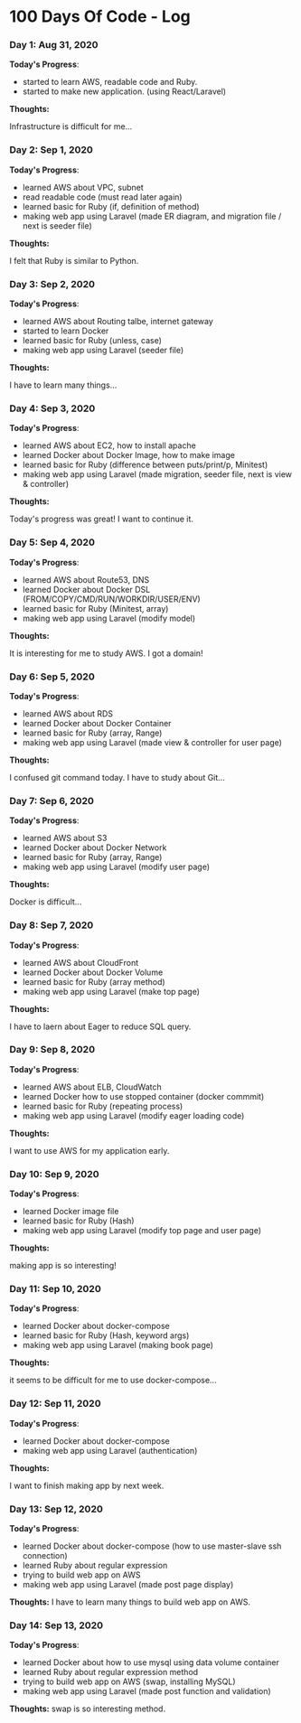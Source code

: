 # 100 Days Of Code - Log

### Day 1: Aug 31, 2020

**Today's Progress**:
- started to learn AWS, readable code and Ruby.
- started to make new application. (using React/Laravel)

**Thoughts:**

Infrastructure is difficult for me...


### Day 2: Sep 1, 2020

**Today's Progress**:
- learned AWS about VPC, subnet
- read readable code (must read later again)
- learned basic for Ruby (if, definition of method)
- making web app using Laravel (made ER diagram, and migration file / next is seeder file)

**Thoughts:**

I felt that Ruby is similar to Python.

### Day 3: Sep 2, 2020

**Today's Progress**:
- learned AWS about Routing talbe, internet gateway
- started to learn Docker
- learned basic for Ruby (unless, case)
- making web app using Laravel (seeder file)

**Thoughts:**

I have to learn many things...

### Day 4: Sep 3, 2020

**Today's Progress**:
- learned AWS about EC2, how to install apache
- learned Docker about Docker Image, how to make image
- learned basic for Ruby (difference between puts/print/p, Minitest)
- making web app using Laravel (made migration, seeder file, next is view & controller)

**Thoughts:**

Today's progress was great! I want to continue it.


### Day 5: Sep 4, 2020

**Today's Progress**:
- learned AWS about Route53, DNS
- learned Docker about Docker DSL (FROM/COPY/CMD/RUN/WORKDIR/USER/ENV)
- learned basic for Ruby (Minitest, array)
- making web app using Laravel (modify model)

**Thoughts:**

It is interesting for me to study AWS. I got a domain!


### Day 6: Sep 5, 2020

**Today's Progress**:
- learned AWS about RDS
- learned Docker about Docker Container
- learned basic for Ruby (array, Range)
- making web app using Laravel (made view & controller for user page)

**Thoughts:**

I confused git command today. I have to study about Git...


### Day 7: Sep 6, 2020

**Today's Progress**:
- learned AWS about S3
- learned Docker about Docker Network
- learned basic for Ruby (array, Range)
- making web app using Laravel (modify user page)

**Thoughts:**

Docker is difficult...

### Day 8: Sep 7, 2020

**Today's Progress**:
- learned AWS about CloudFront
- learned Docker about Docker Volume
- learned basic for Ruby (array method)
- making web app using Laravel (make top page)

**Thoughts:**

I have to laern about Eager to reduce SQL query.


### Day 9: Sep 8, 2020

**Today's Progress**:
- learned AWS about ELB, CloudWatch
- learned Docker how to use stopped container (docker commmit)
- learned basic for Ruby (repeating process)
- making web app using Laravel (modify eager loading code)

**Thoughts:**

I want to use AWS for my application early.


### Day 10: Sep 9, 2020

**Today's Progress**:
- learned Docker image file
- learned basic for Ruby (Hash)
- making web app using Laravel (modify top page and user page)

**Thoughts:**

making app is so interesting!


### Day 11: Sep 10, 2020

**Today's Progress**:
- learned Docker about docker-compose
- learned basic for Ruby (Hash, keyword args)
- making web app using Laravel (making book page)

**Thoughts:**

it seems to be difficult for me to use docker-compose...


### Day 12: Sep 11, 2020

**Today's Progress**:
- learned Docker about docker-compose
- making web app using Laravel (authentication)

**Thoughts:**

I want to finish making app by next week.


### Day 13: Sep 12, 2020

**Today's Progress**:
- learned Docker about docker-compose (how to use master-slave ssh connection)
- learned Ruby about regular expression
- trying to build web app on AWS
- making web app using Laravel (made post page display)

**Thoughts:**
I have to learn many things to build web app on AWS.


### Day 14: Sep 13, 2020

**Today's Progress**:
- learned Docker about how to use mysql using data volume container
- learned Ruby about regular expression method
- trying to build web app on AWS (swap, installing MySQL)
- making web app using Laravel (made post function and validation)

**Thoughts:**
swap is so interesting method.


